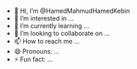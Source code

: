 - 👋 Hi, I’m @HamedMahmudHamedKebin
- 👀 I’m interested in ...
- 🌱 I’m currently learning ...
- 💞️ I’m looking to collaborate on ...
- 📫 How to reach me ...
- 😄 Pronouns: ...
- ⚡ Fun fact: ...

<!---
HamedMahmudHamedKebin/HamedMahmudHamedKebin is a ✨ special ✨ repository because its `README.md` (this file) appears on your GitHub profile.
You can click the Preview link to take a look at your changes.
--->
